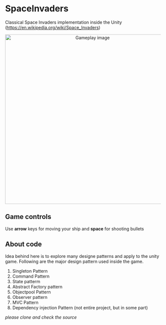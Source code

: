 # SpaceInvaders
Classical Space Invaders implementation inside the Unity <br/>
(https://en.wikipedia.org/wiki/Space_Invaders)

<p align="center">
  <img src= https://github.com/SabinMG/SpaceInvaders-Unity/blob/master/SpaceInvadersUnity.PNG width="550" title="Gameplay image">
</p>


## Game controls

Use **arrow** keys for moving your ship and **space** for shooting bullets


## About code
Idea behind here is to explore many designe patterns and apply to the unity game.
Following are the major design pattern used inside the game.

1. Singleton Pattern
2. Command Pattern
3. State patterm
4. Abstract Factory pattern
5. Objectpool Pattern
6. Observer pattern
7. MVC Pattern
8. Dependency injection Pattern (not entire project, but in some part)


 *please clone and check the source*

<!--![alt text](https://github.com/SabinMG/SpaceInvaders-Unity/blob/master/SpaceInvadersUnity.PNG) --!>
